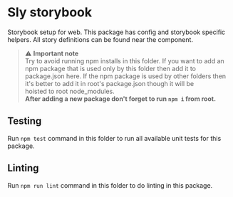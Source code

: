 # Sly storybook

Storybook setup for web. This package has config and storybook specific helpers. All story definitions can be found near the component.

> :warning: **Important note** \
Try to avoid running npm installs in this folder. If you want to add an npm package that is used only by this folder then add it to \
package.json here. If the npm package is used by other folders then it's better to add it in root's package.json though it will be \
hoisted to root node_modules. \
**After adding a new package don't forget to run ```npm i``` from root.**

## Testing

Run ```npm test``` command in this folder to run all available unit tests for this package.

## Linting

Run ```npm run lint``` command in this folder to do linting in this package.

